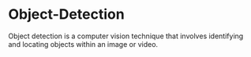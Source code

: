 # Object-Detection
Object detection is a computer vision technique that involves identifying and locating objects within an image or video. 
